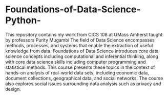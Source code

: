 # Foundations-of-Data-Science-Python-
This repository contains my work from CICS 108 at UMass Amherst taught by professors Purity Mugambi
The field of Data Science encompasses methods, processes, and systems that enable the extraction of useful knowledge from data. Foundations of Data Science introduces core data science concepts including computational and inferential thinking, along with core data science skills including computer programming and statistical methods. This course presents these topics in the context of hands-on analysis of real-world data sets, including economic data, document collections, geographical data, and social networks. The course also explores social issues surrounding data analysis such as privacy and design.
